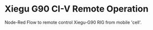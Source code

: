 # Xiegu G90 CI-V Remote Operation
Node-Red Flow to remote control Xiegu-G90 RIG from mobile 'cell'.
